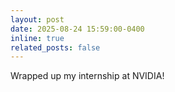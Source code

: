 ```yaml
---
layout: post
date: 2025-08-24 15:59:00-0400
inline: true
related_posts: false
---
```


Wrapped up my internship at NVIDIA!
